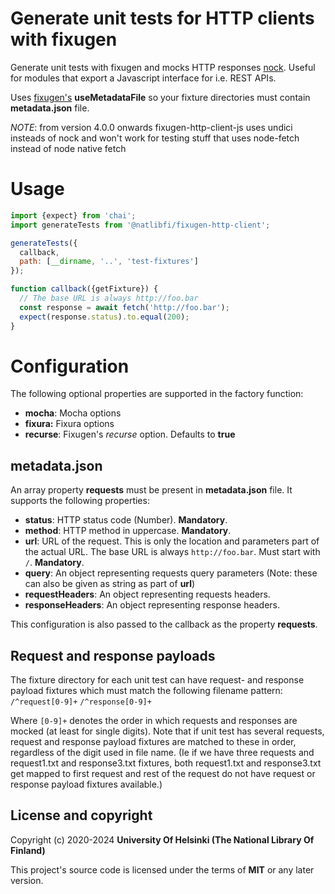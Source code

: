 # Generate unit tests for HTTP clients with fixugen

Generate unit tests with fixugen and mocks HTTP responses [nock](https://www.npmjs.com/package/nock). Useful for modules that export a Javascript interface for i.e. REST APIs.

Uses [fixugen's](https://www.npmjs.com/package/@natlibfi/fixugen) **useMetadataFile** so your fixture directories must contain **metadata.json** file.

*NOTE*: from version 4.0.0 onwards fixugen-http-client-js uses undici insteads of nock and won't work for testing stuff that uses node-fetch instead of node native fetch

# Usage
```js
import {expect} from 'chai';
import generateTests from '@natlibfi/fixugen-http-client';

generateTests({
  callback,
  path: [__dirname, '..', 'test-fixtures']
});

function callback({getFixture}) {
  // The base URL is always http://foo.bar
  const response = await fetch('http://foo.bar');
  expect(response.status).to.equal(200);
}
```
# Configuration
The following optional properties are supported in the factory function:
- **mocha**: Mocha options
- **fixura:** Fixura options
- **recurse**: Fixugen's *recurse* option. Defaults to **true**

## metadata.json
An array property **requests** must be present in **metadata.json** file. It supports the following properties:
- **status**: HTTP status code (Number). **Mandatory**.
- **method**: HTTP method in uppercase. **Mandatory**.
- **url**: URL of the request. This is only the location and parameters part of the actual URL. The base URL is always `http://foo.bar`. Must start with `/`. **Mandatory**.
- **query**: An object representing requests query parameters (Note: these can also be given as string as part of **url**)
- **requestHeaders**: An object representing requests headers.
- **responseHeaders**: An object representing response headers.

This configuration is also passed to the callback as the property **requests**.

## Request and response payloads
The fixture directory for each unit test can have request- and response payload fixtures which must match the following filename pattern:
`/^request[0-9]+`
`/^response[0-9]+`

Where `[0-9]+` denotes the order in which requests and responses are mocked (at least for single digits). Note that if unit test has several requests, request and response payload fixtures are matched to these in order, regardless of the digit used in file name. (Ie if we have three requests and request1.txt and response3.txt fixtures, both request1.txt and response3.txt get mapped to first request and rest of the request do not have request or response payload fixtures available.)


## License and copyright

Copyright (c) 2020-2024 **University Of Helsinki (The National Library Of Finland)**

This project's source code is licensed under the terms of **MIT** or any later version.